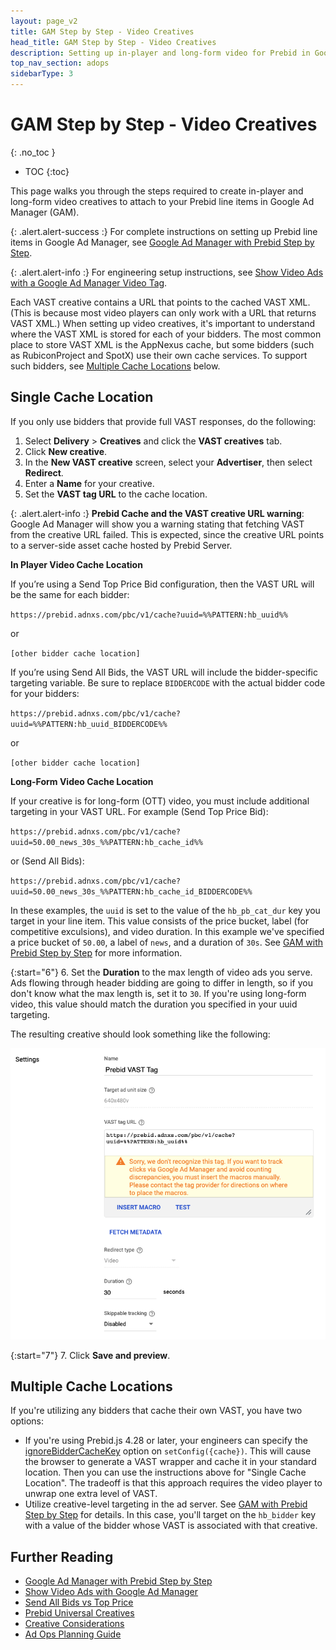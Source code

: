 ```yaml
---
layout: page_v2
title: GAM Step by Step - Video Creatives
head_title: GAM Step by Step - Video Creatives
description: Setting up in-player and long-form video for Prebid in Google Ad Manager
top_nav_section: adops
sidebarType: 3
---
```


# GAM Step by Step - Video Creatives
{: .no_toc }

* TOC
{:toc}

This page walks you through the steps required to create in-player and long-form video creatives to attach to your Prebid line items in Google Ad Manager (GAM).

{: .alert.alert-success :}
For complete instructions on setting up Prebid line items in Google Ad Manager, see [Google Ad Manager with Prebid Step by Step](/adops/step-by-step.html).

{: .alert.alert-info :}
For engineering setup instructions, see [Show Video Ads with a Google Ad Manager Video Tag](/dev-docs/show-video-with-a-dfp-video-tag.html).


Each VAST creative contains a URL that points to the cached VAST XML. (This is because most video players can only work with a URL that returns VAST XML.) When setting up video creatives, it's important to understand where the VAST XML is stored for each of your bidders. The most common place to store VAST XML is the AppNexus cache, but some bidders (such as RubiconProject and SpotX) use their own cache services. To support such bidders, see [Multiple Cache Locations](#multiple-cache-locations) below.

## Single Cache Location

If you only use bidders that provide full VAST responses, do the following:

1. Select **Delivery** > **Creatives** and click the **VAST creatives** tab.
2. Click **New creative**.
3. In the **New VAST creative** screen, select your **Advertiser**, then select **Redirect**.
4. Enter a **Name** for your creative.
5. Set the **VAST tag URL** to the cache location.

{: .alert.alert-info :}
**Prebid Cache and the VAST creative URL warning**:
Google Ad Manager will show you a warning stating that fetching VAST from the creative URL failed. This is expected, since the creative URL points to a server-side asset cache hosted by Prebid Server.

**In Player Video Cache Location**

If you’re using a Send Top Price Bid configuration, then the VAST URL will be the same for each bidder:

`https://prebid.adnxs.com/pbc/v1/cache?uuid=%%PATTERN:hb_uuid%%`

or

`[other bidder cache location]`

If you’re using Send All Bids, the VAST URL will include the bidder-specific targeting variable. Be sure to replace `BIDDERCODE` with the actual bidder code for your bidders:

`https://prebid.adnxs.com/pbc/v1/cache?uuid=%%PATTERN:hb_uuid_BIDDERCODE%%`

or

`[other bidder cache location]`


**Long-Form Video Cache Location**

If your creative is for long-form (OTT) video, you must include additional targeting in your VAST URL. For example (Send Top Price Bid):

`https://prebid.adnxs.com/pbc/v1/cache?uuid=50.00_news_30s_%%PATTERN:hb_cache_id%%`

or (Send All Bids):

`https://prebid.adnxs.com/pbc/v1/cache?uuid=50.00_news_30s_%%PATTERN:hb_cache_id_BIDDERCODE%%`

In these examples, the `uuid` is set to the value of the `hb_pb_cat_dur` key you target in your line item. This value consists of the price bucket, label (for competitive exculsions), and video duration. In this example we've specified a price bucket of `50.00`, a label of `news`, and a duration of `30s`. See [GAM with Prebid Step by Step](/adops/step-by-step.html#targeting) for more information.

{:start="6"}
6. Set the **Duration** to the max length of video ads you serve. Ads flowing through header bidding are going to differ in length, so if you don't know what the max length is, set it to `30`. If you're using long-form video, this value should match the duration you specified in your uuid targeting.

The resulting creative should look something like the following:

![GAM Video Creative Setup](/assets/images/ad-ops/gam-sbs/appnexus_vast_tag.png)

{:start="7"}
7. Click **Save and preview**.

## Multiple Cache Locations

If you're utilizing any bidders that cache their own VAST, you have two options:

- If you're using Prebid.js 4.28 or later, your engineers can specify the [ignoreBidderCacheKey](/dev-docs/publisher-api-reference/setConfig.html#setConfig-vast-cache) option on `setConfig({cache})`. This will cause the browser to generate a VAST wrapper and cache it in your standard location. Then you can use the instructions above for "Single Cache Location". The tradeoff is that this approach requires the video player to unwrap one extra level of VAST.
- Utilize creative-level targeting in the ad server. See [GAM with Prebid Step by Step](/adops/step-by-step.html#creative-level-targeting) for details. In this case, you'll target on the `hb_bidder` key with a value of the bidder whose VAST is associated with that creative.

## Further Reading

- [Google Ad Manager with Prebid Step by Step](/adops/step-by-step.html)
- [Show Video Ads with Google Ad Manager](/dev-docs/show-video-with-a-dfp-video-tag.html)
- [Send All Bids vs Top Price](/adops/send-all-vs-top-price.html)
- [Prebid Universal Creatives](/overview/prebid-universal-creative.html)
- [Creative Considerations](/adops/creative-considerations.html)
- [Ad Ops Planning Guide](/adops/adops-planning-guide.html)
